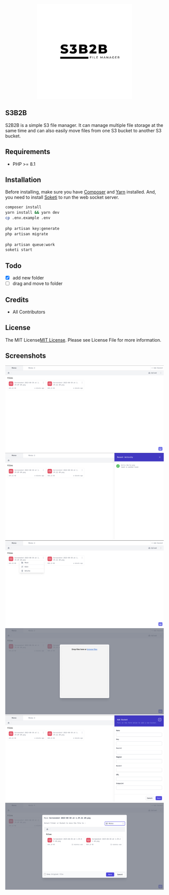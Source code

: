 <p align="center">
<a href="#" target="_blank">
<img src="art/logo.svg" width="300" alt="Laravel Logo">
</a>
</p>


## S3B2B

S2B2B is a simple S3 file manager. It can manage multiple file storage at the same time and can also easily move files from one S3 bucket to another S3 bucket.

## Requirements

- PHP >= 8.1

## Installation

Before installing, make sure you have [Composer](https://getcomposer.org/) and [Yarn](https://yarnpkg.com/) installed.
And, you need to install [Soketi](https://docs.soketi.app/) to run the web socket server.

```bash
composer install
yarn install && yarn dev
cp .env.example .env

php artisan key:generate
php artisan migrate

php artisan queue:work
soketi start
```
## Todo
- [x] add new folder
- [ ] drag and move to folder

## Credits
- All Contributors

## License
The MIT License[MIT License](https://opensource.org/licenses/MIT). Please see License File for more information.

## Screenshots
![screenshot 1](art/screenshots/1.png)
![screenshot 2](art/screenshots/2.png)
![screenshot 3](art/screenshots/3.png)
![screenshot 4](art/screenshots/4.png)
![screenshot 5](art/screenshots/5.png)
![screenshot 6](art/screenshots/6.png)
